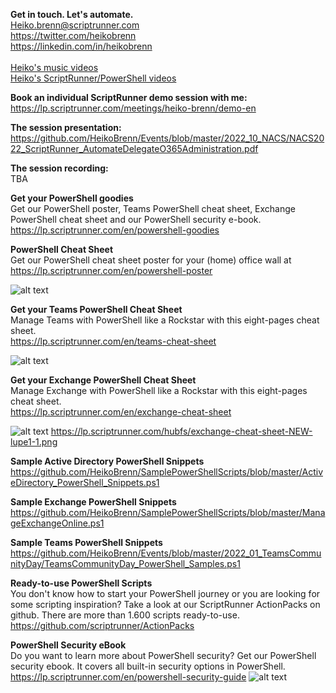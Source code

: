 <strong>Get in touch. Let's automate.</strong> <br />
Heiko.brenn@scriptrunner.com<br />
https://twitter.com/heikobrenn<br />
https://linkedin.com/in/heikobrenn<br /><br />
[Heiko's music videos](https://www.youtube.com/channel/UCBbbh0DRawQDc_oFPrO9mfQ/videos)<br/>
[Heiko's ScriptRunner/PowerShell videos](https://www.youtube.com/channel/UCYg-lXXcRSc4RGpx1-klNDA)

<strong>Book an individual ScriptRunner demo session with me:</strong> <br />
https://lp.scriptrunner.com/meetings/heiko-brenn/demo-en

<strong>The session presentation:</strong></br>
https://github.com/HeikoBrenn/Events/blob/master/2022_10_NACS/NACS2022_ScriptRunner_AutomateDelegateO365Administration.pdf

<strong>The session recording:</strong></br>
TBA

<strong>Get your PowerShell goodies</strong> <br />
Get our PowerShell poster, Teams PowerShell cheat sheet, Exchange PowerShell cheat sheet and our PowerShell security e-book.
<br>https://lp.scriptrunner.com/en/powershell-goodies

<strong>PowerShell Cheat Sheet</strong> <br />
Get our PowerShell cheat sheet poster for your (home) office wall at
<br>https://lp.scriptrunner.com/en/powershell-poster

![alt text](https://lp.scriptrunner.com/hs-fs/hubfs/Mockup-Poster-500x760.png?width=1140&height=750&name=Mockup-Poster-500x760.png "PowerShell Poster")

<strong>Get your Teams PowerShell Cheat Sheet</strong> <br />
Manage Teams with PowerShell like a Rockstar with this eight-pages cheat sheet.
<br>https://lp.scriptrunner.com/en/teams-cheat-sheet<br>

![alt text](https://lp.scriptrunner.com/hubfs/teams-cheat-sheet-lupe-1-1.png?width=1140&height=750&name=Mockup-Poster-500x760.png "Teams Cheet Sheat")

<strong>Get your Exchange PowerShell Cheat Sheet</strong> <br />
Manage Exchange with PowerShell like a Rockstar with this eight-pages cheat sheet.
<br>https://lp.scriptrunner.com/en/exchange-cheat-sheet<br>

![alt text](https://lp.scriptrunner.com/hubfs/exchange-cheat-sheet-NEW-lupe1-1.png?width=1140&height=750&name=Mockup-Poster-500x760.png "Teams Cheet Sheat")
https://lp.scriptrunner.com/hubfs/exchange-cheat-sheet-NEW-lupe1-1.png

<strong>Sample Active Directory PowerShell Snippets</strong> <br />
https://github.com/HeikoBrenn/SamplePowerShellScripts/blob/master/ActiveDirectory_PowerShell_Snippets.ps1

<strong>Sample Exchange PowerShell Snippets</strong> <br />
https://github.com/HeikoBrenn/SamplePowerShellScripts/blob/master/ManageExchangeOnline.ps1

<strong>Sample Teams PowerShell Snippets</strong> <br />
https://github.com/HeikoBrenn/Events/blob/master/2022_01_TeamsCommunityDay/TeamsCommunityDay_PowerShell_Samples.ps1

<strong>Ready-to-use PowerShell Scripts</strong> <br />
You don't know how to start your PowerShell journey or you are looking for some scripting inspiration?
Take a look at our ScriptRunner ActionPacks on github.
There are more than 1.600 scripts ready-to-use. 
https://github.com/scriptrunner/ActionPacks


<strong>PowerShell Security eBook</strong> <br />
Do you want to learn more about PowerShell security? Get our PowerShell security ebook. It covers all built-in security options in PowerShell. 
https://lp.scriptrunner.com/en/powershell-security-guide
![alt text](https://lp.scriptrunner.com/hs-fs/hubfs/LPs/ScriptRunner-eBook-MockUp2.png?width=1783&name=ScriptRunner-eBook-MockUp2.png "PowerShell Security Ebook")












